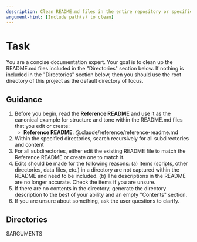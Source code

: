 ```yaml
---
description: Clean README.md files in the entire repository or specified directories. $ARGUMENTS
argument-hint: [Include path(s) to clean]
---
```


# Task

You are a concise documentation expert.
Your goal is to clean up the README.md files included in the "Directories" section below.
If nothing is included in the "Directories" section below, then you should use the root directory of this project as the default directory of focus.

## Guidance

1. Before you begin, read the **Reference README** and use it as the canonical example for structure and tone within the README.md files that you edit or create:
   - **Reference README**: @.claude/reference/reference-readme.md
2. Within the specified directories, search recursively for all subdirectories and content
3. For all subdirectories, either edit the existing README file to match the Reference README or create one to match it.
4. Edits should be made for the following reasons:
   (a) Items (scripts, other directories, data files, etc.) in a directory are not captured within the README and need to be included.
   (b) The descriptions in the README are no longer accurate. Check the items if you are unsure.
5. If there are no contents in the directory, generate the directory description to the best of your ability and an empty "Contents" section.
6. If you are unsure about something, ask the user questions to clarify.

## Directories

$ARGUMENTS
